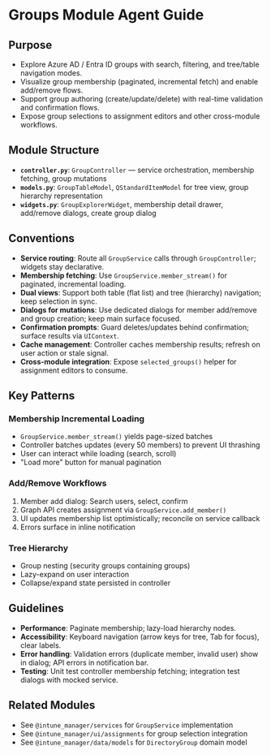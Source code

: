 # Groups Module Agent Guide

## Purpose
- Explore Azure AD / Entra ID groups with search, filtering, and tree/table navigation modes.
- Visualize group membership (paginated, incremental fetch) and enable add/remove flows.
- Support group authoring (create/update/delete) with real-time validation and confirmation flows.
- Expose group selections to assignment editors and other cross-module workflows.

## Module Structure
- **`controller.py`**: `GroupController` — service orchestration, membership fetching, group mutations
- **`models.py`**: `GroupTableModel`, `QStandardItemModel` for tree view, group hierarchy representation
- **`widgets.py`**: `GroupExplorerWidget`, membership detail drawer, add/remove dialogs, create group dialog

## Conventions
- **Service routing**: Route all `GroupService` calls through `GroupController`; widgets stay declarative.
- **Membership fetching**: Use `GroupService.member_stream()` for paginated, incremental loading.
- **Dual views**: Support both table (flat list) and tree (hierarchy) navigation; keep selection in sync.
- **Dialogs for mutations**: Use dedicated dialogs for member add/remove and group creation; keep main surface focused.
- **Confirmation prompts**: Guard deletes/updates behind confirmation; surface results via `UIContext`.
- **Cache management**: Controller caches membership results; refresh on user action or stale signal.
- **Cross-module integration**: Expose `selected_groups()` helper for assignment editors to consume.

## Key Patterns

### Membership Incremental Loading
- `GroupService.member_stream()` yields page-sized batches
- Controller batches updates (every 50 members) to prevent UI thrashing
- User can interact while loading (search, scroll)
- "Load more" button for manual pagination

### Add/Remove Workflows
1. Member add dialog: Search users, select, confirm
2. Graph API creates assignment via `GroupService.add_member()`
3. UI updates membership list optimistically; reconcile on service callback
4. Errors surface in inline notification

### Tree Hierarchy
- Group nesting (security groups containing groups)
- Lazy-expand on user interaction
- Collapse/expand state persisted in controller

## Guidelines
- **Performance**: Paginate membership; lazy-load hierarchy nodes.
- **Accessibility**: Keyboard navigation (arrow keys for tree, Tab for focus), clear labels.
- **Error handling**: Validation errors (duplicate member, invalid user) show in dialog; API errors in notification bar.
- **Testing**: Unit test controller membership fetching; integration test dialogs with mocked service.

## Related Modules
- See `@intune_manager/services` for `GroupService` implementation
- See `@intune_manager/ui/assignments` for group selection integration
- See `@intune_manager/data/models` for `DirectoryGroup` domain model
